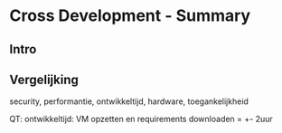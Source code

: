 # Cross Development - Summary
## Intro

## Vergelijking

security, performantie, ontwikkeltijd, hardware, toegankelijkheid

QT: ontwikkeltijd: VM opzetten en requirements downloaden = +- 2uur 